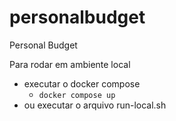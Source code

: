 # personalbudget
Personal Budget

Para rodar em ambiente local

 * executar o docker compose
   * `docker compose up`
 * ou executar o arquivo run-local.sh
